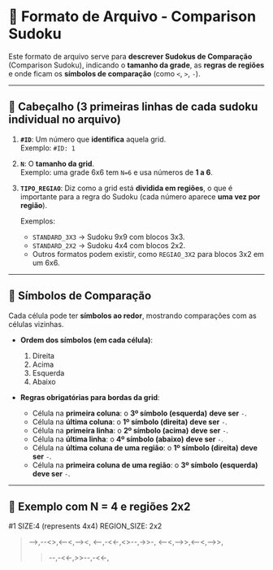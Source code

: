 # 📄 Formato de Arquivo - Comparison Sudoku

Este formato de arquivo serve para **descrever Sudokus de Comparação** (Comparison Sudoku), indicando o **tamanho da grade**, as **regras de regiões** e onde ficam os **símbolos de comparação** (como `<`, `>`, `-`).

---

## 🔹 Cabeçalho (3 primeiras linhas de cada sudoku individual no arquivo)

1. **`#ID`**: Um número que **identifica** aquela grid.  
   Exemplo: `#ID: 1`

2. **`N`**: O **tamanho da grid**.  
   Exemplo: uma grade 6x6 tem `N=6` e usa números de **1 a 6**.

3. **`TIPO_REGIAO`**: Diz como a grid está **dividida em regiões**, o que é importante para a regra do Sudoku (cada número aparece **uma vez por região**).

   Exemplos:
   - `STANDARD_3X3` → Sudoku 9x9 com blocos 3x3.
   - `STANDARD_2X2` → Sudoku 4x4 com blocos 2x2.
   - Outros formatos podem existir, como `REGIAO_3X2` para blocos 3x2 em um 6x6.

---

## 🔸 Símbolos de Comparação

Cada célula pode ter **símbolos ao redor**, mostrando comparações com as células vizinhas.

- **Ordem dos símbolos (em cada célula)**:
  1. Direita
  2. Acima
  3. Esquerda
  4. Abaixo

- **Regras obrigatórias para bordas da grid**:
  - Célula na **primeira coluna**: o **3º símbolo (esquerda)** **deve ser** `-`.
  - Célula na **última coluna**: o **1º símbolo (direita)** **deve ser** `-`.
  - Célula na **primeira linha**: o **2º símbolo (acima)** **deve ser** `-`.
  - Célula na **última linha**: o **4º símbolo (abaixo)** **deve ser** `-`.
  - Célula na **última coluna de uma região**: o **1º símbolo (direita)** **deve ser** `-`.
  - Célula na **primeira coluna de uma região**: o **3º símbolo (esquerda)** **deve ser** `-`.  
  

---

## 📌 Exemplo com N = 4 e regiões 2x2

#1
SIZE:4 (represents 4x4)
REGION_SIZE: 2x2

>-->,--<>,<--<,--><,
><--,-<<-,<>--,->>-,
<--<,-->>,<--<,-->>,
>>--,-<<-,>>--,-<<-,

